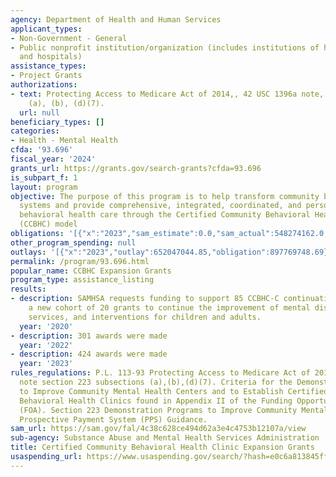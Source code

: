 ```yaml
---
agency: Department of Health and Human Services
applicant_types:
- Non-Government - General
- Public nonprofit institution/organization (includes institutions of higher education
  and hospitals)
assistance_types:
- Project Grants
authorizations:
- text: Protecting Access to Medicare Act of 2014,, 42 USC 1396a note, 223 subsections
    (a), (b), (d)(7).
  url: null
beneficiary_types: []
categories:
- Health - Mental Health
cfda: '93.696'
fiscal_year: '2024'
grants_url: https://grants.gov/search-grants?cfda=93.696
is_subpart_f: 1
layout: program
objective: The purpose of this program is to help transform community behavioral health
  systems and provide comprehensive, integrated, coordinated, and person-centered
  behavioral health care through the Certified Community Behavioral Health Clinic
  (CCBHC) model
obligations: '[{"x":"2023","sam_estimate":0.0,"sam_actual":548274162.0,"usa_spending_actual":561092277.0},{"x":"2024","sam_estimate":0.0,"sam_actual":385596863.0,"usa_spending_actual":354667186.54},{"x":"2025","sam_estimate":0.0,"sam_actual":385596864.0,"usa_spending_actual":-1790437.16}]'
other_program_spending: null
outlays: '[{"x":"2023","outlay":652047044.85,"obligation":897769748.69},{"x":"2024","outlay":20577113.2,"obligation":16199277.69},{"x":"2025","outlay":0.0,"obligation":0.0}]'
permalink: /program/93.696.html
popular_name: CCBHC Expansion Grants
program_type: assistance_listing
results:
- description: SAMHSA requests funding to support 85 CCBHC-C continuation grants and
    a new cohort of 20 grants to continue the improvement of mental disorder treatment,
    services, and interventions for children and adults.
  year: '2020'
- description: 301 awards were made
  year: '2022'
- description: 424 awards were made
  year: '2023'
rules_regulations: P.L. 113-93 Protecting Access to Medicare Act of 2014; 42 USC 1396(a),
  note section 223 subsections (a),(b),(d)(7). Criteria for the Demonstration Program
  to Improve Community Mental Health Centers and to Establish Certified Community
  Behavioral Health Clinics found in Appendix II of the Funding Opportunity Announcement
  (FOA). Section 223 Demonstration Programs to Improve Community Mental Health Services
  Prospective Payment System (PPS) Guidance.
sam_url: https://sam.gov/fal/4c38c628ce494d62a3e4c4753b12107a/view
sub-agency: Substance Abuse and Mental Health Services Administration
title: Certified Community Behavioral Health Clinic Expansion Grants
usaspending_url: https://www.usaspending.gov/search/?hash=e0c6a813845ffe272599ed1929112c4a
---
```

